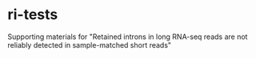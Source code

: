 # ri-tests
Supporting materials for "Retained introns in long RNA-seq reads are not reliably detected in sample-matched short reads"
